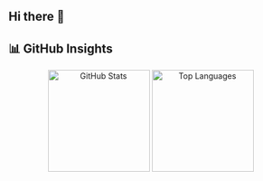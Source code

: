 ## Hi there 👋

## 📊 GitHub Insights

<p align="center">

  <!-- Stats -->
  <img height="180em" src="https://github-readme-stats.vercel.app/api?username=freesca&show_icons=true&count_private=true&theme=darcula&hide_border=true&hide=issues,contribs&bg_color=00000000" alt="GitHub Stats"/>

  <!-- Most Used Languages -->
  <img height="180em" src="https://github-readme-stats.vercel.app/api/top-langs/?username=freesca&layout=compact&hide_border=true&theme=darcula&bg_color=00000000&langs_count=6&hide=jupyter%20notebook,tex,css,php&exclude_repo=Pacman-AI" alt="Top Languages"/>

</p>

